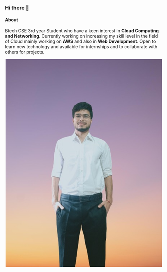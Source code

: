 ### Hi there 👋

#### About
Btech CSE 3rd year Student who have a keen interest in **Cloud Computing and Networking**. Currently working on increasing my skill level in the field of Cloud mainly working on **AWS** and also in **Web Development**. Open to learn new technology and available for internships and to collaborate with others for projects.

<p align="center"><img src="Ayush Pic-removebg-preview.jpg" width=500px></p>
